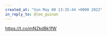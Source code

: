 ```yaml
---
created_at: "Sun May 08 13:35:44 +0000 2022"
in_reply_to: @leo_guinan
---
```


https://t.co/mNZkdBk1fW